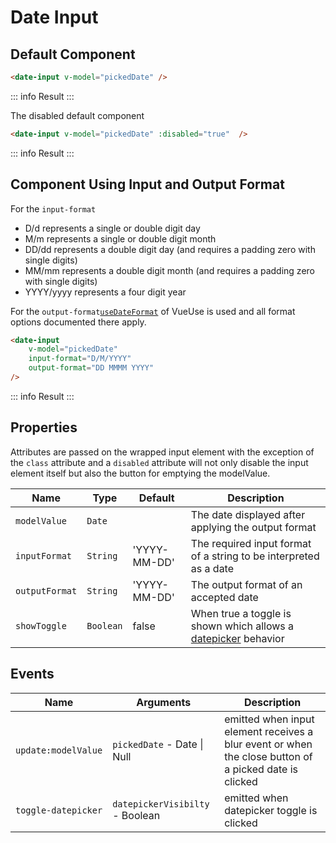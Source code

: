 <script setup>
    import DateInput from "../src/components/date-input.vue"
    import { ref } from "vue"
    const pickedDate = ref(null)
</script>

# Date Input

## Default Component
```html
<date-input v-model="pickedDate" />
```
::: info Result
<date-input v-model="pickedDate" />
:::

The disabled default component

```html
<date-input v-model="pickedDate" :disabled="true"  />
```
::: info Result
<date-input v-model="pickedDate" :disabled="true" />
:::

## Component Using Input and Output Format
For the `input-format`
- D/d represents a single or double digit day
- M/m represents a single or double digit month
- DD/dd represents a double digit day (and requires a padding zero with single digits)
- MM/mm represents a double digit month (and requires a padding zero with single digits)
- YYYY/yyyy represents a four digit year

For the `output-format`[`useDateFormat`](https://vueuse.org/shared/useDateFormat) of VueUse is used and all format options documented there apply.

```html
<date-input
    v-model="pickedDate"
    input-format="D/M/YYYY"
    output-format="DD MMMM YYYY"
/>
```
::: info Result
<date-input v-model="pickedDate" input-format="d/m/yyyy" output-format="DD MMMM YYYY" />
:::

## Properties

Attributes are passed on the wrapped input element with the exception of the `class` attribute and a `disabled` attribute will not only disable the input element itself but also the button for emptying the modelValue.

| Name           | Type      | Default      | Description                                                                  |
|----------------|-----------|--------------|------------------------------------------------------------------------------|
| `modelValue`   | `Date`    |              | The date displayed after applying the output format                          |
| `inputFormat`  | `String`  | 'YYYY-MM-DD' | The required input format of a string to be interpreted as a date            |
| `outputFormat` | `String`  | 'YYYY-MM-DD' | The output format of an accepted date                                        |
| `showToggle`   | `Boolean` | false        | When true a toggle is shown which allows a [datepicker](datepicker) behavior |

## Events
| Name                | Arguments                       | Description                                                                                           |
|---------------------|---------------------------------|-------------------------------------------------------------------------------------------------------|
| `update:modelValue` | `pickedDate` - Date \| Null     | emitted when input element receives a blur event or when the close button of a picked date is clicked |                                           |
| `toggle-datepicker` | `datepickerVisibilty` - Boolean | emitted when datepicker toggle is clicked                                                             |

